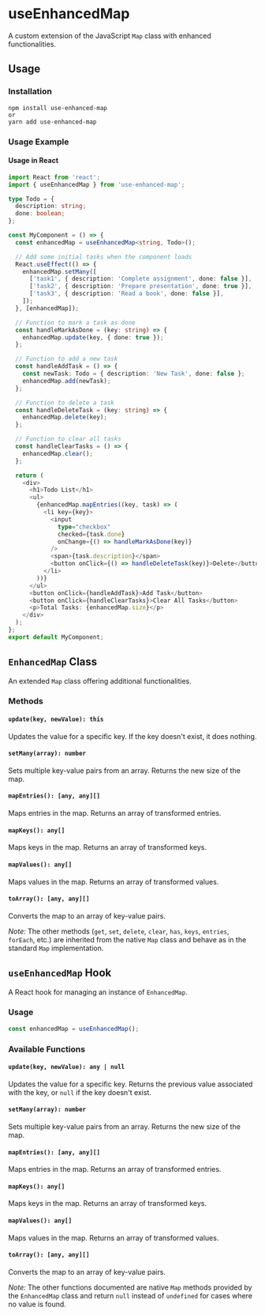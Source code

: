 # useEnhancedMap

A custom extension of the JavaScript `Map` class with enhanced functionalities.

## Usage

### Installation

```
npm install use-enhanced-map
or
yarn add use-enhanced-map
```

### Usage Example

#### Usage in React

```ts
import React from 'react';
import { useEnhancedMap } from 'use-enhanced-map';

type Todo = {
  description: string;
  done: boolean;
};

const MyComponent = () => {
  const enhancedMap = useEnhancedMap<string, Todo>();

  // Add some initial tasks when the component loads
  React.useEffect(() => {
    enhancedMap.setMany([
      ['task1', { description: 'Complete assignment', done: false }],
      ['task2', { description: 'Prepare presentation', done: true }],
      ['task3', { description: 'Read a book', done: false }],
    ]);
  }, [enhancedMap]);

  // Function to mark a task as done
  const handleMarkAsDone = (key: string) => {
    enhancedMap.update(key, { done: true });
  };

  // Function to add a new task
  const handleAddTask = () => {
    const newTask: Todo = { description: 'New Task', done: false };
    enhancedMap.add(newTask);
  };

  // Function to delete a task
  const handleDeleteTask = (key: string) => {
    enhancedMap.delete(key);
  };

  // Function to clear all tasks
  const handleClearTasks = () => {
    enhancedMap.clear();
  };

  return (
    <div>
      <h1>Todo List</h1>
      <ul>
        {enhancedMap.mapEntries((key, task) => (
          <li key={key}>
            <input
              type="checkbox"
              checked={task.done}
              onChange={() => handleMarkAsDone(key)}
            />
            <span>{task.description}</span>
            <button onClick={() => handleDeleteTask(key)}>Delete</button>
          </li>
        ))}
      </ul>
      <button onClick={handleAddTask}>Add Task</button>
      <button onClick={handleClearTasks}>Clear All Tasks</button>
      <p>Total Tasks: {enhancedMap.size}</p>
    </div>
  );
};
export default MyComponent;
```

## `EnhancedMap` Class

An extended `Map` class offering additional functionalities.

### Methods

#### `update(key, newValue): this`

Updates the value for a specific key. If the key doesn't exist, it does nothing.

#### `setMany(array): number`

Sets multiple key-value pairs from an array. Returns the new size of the map.

#### `mapEntries(): [any, any][]`

Maps entries in the map. Returns an array of transformed entries.

#### `mapKeys(): any[]`

Maps keys in the map. Returns an array of transformed keys.

#### `mapValues(): any[]`

Maps values in the map. Returns an array of transformed values.

#### `toArray(): [any, any][]`

Converts the map to an array of key-value pairs.

_Note:_ The other methods (`get`, `set`, `delete`, `clear`, `has`, `keys`, `entries`, `forEach`, etc.) are inherited from the native `Map` class and behave as in the standard `Map` implementation.

## `useEnhancedMap` Hook

A React hook for managing an instance of `EnhancedMap`.

### Usage

```ts
const enhancedMap = useEnhancedMap();
```

### Available Functions

#### `update(key, newValue): any | null`

Updates the value for a specific key. Returns the previous value associated with the key, or `null` if the key doesn't exist.

#### `setMany(array): number`

Sets multiple key-value pairs from an array. Returns the new size of the map.

#### `mapEntries(): [any, any][]`

Maps entries in the map. Returns an array of transformed entries.

#### `mapKeys(): any[]`

Maps keys in the map. Returns an array of transformed keys.

#### `mapValues(): any[]`

Maps values in the map. Returns an array of transformed values.

#### `toArray(): [any, any][]`

Converts the map to an array of key-value pairs.

_Note:_ The other functions documented are native `Map` methods provided by the `EnhancedMap` class and return `null` instead of `undefined` for cases where no value is found.
